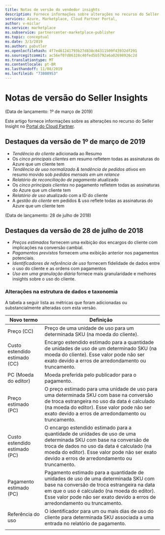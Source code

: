 ```yaml
---
title: Notas de versão do vendedor insights
description: Fornece informações sobre alterações no recurso do Seller Insights.
services: Azure, Marketplace, Cloud Partner Portal,
author: v-miclar
ms.service: marketplace
ms.subservice: partnercenter-marketplace-publisher
ms.topic: conceptual
ms.date: 3/3/2019
ms.author: pabutler
ms.openlocfilehash: 4f7e461241793b27d838c04311509f43932df291
ms.sourcegitcommit: ac56ef07d86328c40fed5b5792a6a02698926c2d
ms.translationtype: MT
ms.contentlocale: pt-BR
ms.lasthandoff: 11/08/2019
ms.locfileid: "73808953"
---
```

# <a name="seller-insights-release-notes"></a>Notas de versão do Seller Insights 

(Data de lançamento: 1º de março de 2019)

Este artigo fornece informações sobre as alterações no recurso do Seller Insight no [Portal do Cloud Partner](https://cloudpartner.azure.com/#insights).

## <a name="release-highlights-for-march-1-2019"></a>Destaques da versão de 1º de março de 2019

* *Tendência do cliente* adicionada ao Resumo
* Os *cinco principais clientes* em resumo refletem todas as assinaturas do Azure que um cliente tem
* *Tendência de uso normalizado & tendência de pedidos ativos* em resumo movido sob *pedidos mensais em um relance*
* *Relatório de reconciliação de pagamento* atualizado
* Os *cinco principais clientes* no pagamento refletem todas as assinaturas do Azure que um cliente tem
* *Relatório de uso* atualizado com a ID do cliente
* A *gestão do cliente* em pedidos & uso reflete todas as assinaturas do Azure que um cliente tem


(Data de lançamento: 28 de julho de 2018)

## <a name="release-highlights-for-july-28-2018"></a>Destaques da versão de 28 de julho de 2018


-   *Preços estimados* fornecem uma exibição dos encargos do cliente com implicações na conversão cambial.
-   *Pagamentos previstos* fornecem uma exibição anterior nos pagamentos potenciais.
-  *Identificadores de referência de uso* fornecem fidelidade de dados entre o uso do cliente e as ordens com pagamentos
-   *Uso em uma granulação diária* fornece mais granularidade e melhores insights sobre o uso do cliente.


### <a name="changes-to-data-structure-and-taxonomy"></a>Alterações na estrutura de dados e taxonomia

A tabela a seguir lista as métricas que foram adicionadas ou substancialmente alteradas com esta versão. 

| **Novo termo**                   |    **Definição**                                                             |
|--------------------------------|  ---------------------------------------------------------------------------- |
| Preço (CC)                     | Preço de uma unidade de uso para um determinada SKU (na moeda do cliente).       |
| Custo estendido estimado (CC) | Encargo estendido estimado para a quantidade de unidades de uso de um determinado SKU (na moeda do cliente). Esse valor pode não ser exato devido a erros de arredondamento ou truncamento.   |
| PC (Moeda do editor)        | Moeda preferida pelo publicador para o pagamento.                               |
| Preço estimado (PC)           | O preço estimado para uma unidade de uso para uma determinada SKU com base na conversão de troca estrangeira no uso da data é calculado (na moeda do editor). Esse valor pode não ser exato devido a erros de arredondamento ou truncamento.   |
| Custo estendido estimado (PC) | O encargo estendido estimado para a quantidade de unidades de uso de uma determinada SKU com base na conversão de troca de dados no uso da data é calculado (na moeda do editor). Esse valor pode não ser exato devido a erros de arredondamento ou truncamento. |
| Pagamento estimado (PC)          | Pagamento estimado para a quantidade de unidades de uso de uma determinada SKU com base na conversão de troca estrangeira na data em que o uso é calculado (na moeda do editor). Esse valor pode não ser exato devido a erros de arredondamento ou truncamento.   |
| Referência do uso                | O identificador para um ou mais dias de uso do cliente para determinada SKU associada a uma entrada no relatório de pagamento. |
|  |  |
